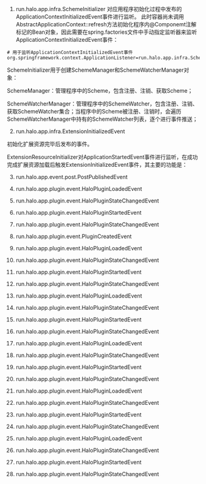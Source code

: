 1. run.halo.app.infra.SchemeInitializer
  对应用程序初始化过程中发布的ApplicationContextInitializedEvent事件进行监听。
  此时容器尚未调用AbstractApplicationContext::refresh方法初始化程序内@Componemt注解标记的Bean对象，因此需要在spring.factories文件中手动指定监听器来监听ApplicationContextInitializedEvent事件：

  ```properties
  # 用于监听ApplicationContextInitializedEvent事件
  org.springframework.context.ApplicationListener=run.halo.app.infra.SchemeInitializer
  ```

  SchemeInitializer用于创建SchemeManager和SchemeWatcherManager对象：

  SchemeManager：管理程序中的Scheme，包含注册、注销、获取Scheme；

  SchemeWatcherManager：管理程序中的SchemeWatcher，包含注册、注销、获取SchemeWatcher集合；当程序中的Scheme被注册、注销时，会遍历SchemeWatcherManager中持有的SchemeWatcher列表，逐个进行事件推送；

2. run.halo.app.infra.ExtensionInitializedEvent

  初始化扩展资源完毕后发布的事件。

  ExtensionResourceInitializer对ApplicationStartedEvent事件进行监听，在成功完成扩展资源加载后触发ExtensionInitializedEvent事件，其主要的功能是：

  

3. run.halo.app.event.post.PostPublishedEvent

4. run.halo.app.plugin.event.HaloPluginLoadedEvent

5. run.halo.app.plugin.event.HaloPluginStateChangedEvent

6. run.halo.app.plugin.event.HaloPluginStartedEvent

7. run.halo.app.plugin.event.HaloPluginStateChangedEvent

8. run.halo.app.plugin.event.PluginCreatedEvent

9. run.halo.app.plugin.event.HaloPluginLoadedEvent

10. run.halo.app.plugin.event.HaloPluginStateChangedEvent

11. run.halo.app.plugin.event.HaloPluginStartedEvent

12. run.halo.app.plugin.event.HaloPluginStateChangedEvent

13. run.halo.app.plugin.event.HaloPluginLoadedEvent

14. run.halo.app.plugin.event.HaloPluginStateChangedEvent

15. run.halo.app.plugin.event.HaloPluginStartedEvent

16. run.halo.app.plugin.event.HaloPluginStateChangedEvent

17. run.halo.app.plugin.event.HaloPluginLoadedEvent

18. run.halo.app.plugin.event.HaloPluginStateChangedEvent

19. run.halo.app.plugin.event.HaloPluginStartedEvent

20. run.halo.app.plugin.event.HaloPluginStateChangedEvent

21. run.halo.app.plugin.event.HaloPluginLoadedEvent

22. run.halo.app.plugin.event.HaloPluginStateChangedEvent

23. run.halo.app.plugin.event.HaloPluginStartedEvent

24. run.halo.app.plugin.event.HaloPluginStateChangedEvent

25. run.halo.app.plugin.event.HaloPluginLoadedEvent

26. run.halo.app.plugin.event.HaloPluginStateChangedEvent

27. run.halo.app.plugin.event.HaloPluginStartedEvent

27. run.halo.app.plugin.event.HaloPluginStateChangedEvent
